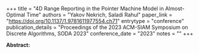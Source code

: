 +++
title = "4D Range Reporting in the Pointer Machine Model in Almost-Optimal Time"
authors = "Yakov Nekrich, Saladi Rahul"
paper_link = "https://doi.org/10.1137/1.9781611977554.ch71"
entrytype = "conference"
publication_details = "Proceedings of the 2023 ACM-SIAM Symposium on Discrete Algorithms,  SODA 2023"
conference_date = "2023"
notes = ""
+++

<b>Abstract:</b>
